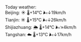 Today weather:  
Beijing: ☀️   🌡️+14°C 🌬️↓19km/h  
Tianjin: ☀️   🌡️+15°C 🌬️↓26km/h  
Shijiazhuang: 🌦   🌡️+14°C 🌬️↘4km/h  
Tangshan: ☁️   🌡️+13°C 🌬️↓17km/h  
